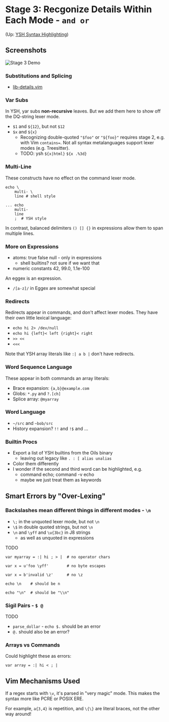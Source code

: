 Stage 3: Recgonize Details Within Each Mode - `and or`
====

(Up: [YSH Syntax Highlighting](algorithms.md))

## Screenshots

![Stage 3 Demo](https://pages.oils.pub/oils-vim/screenshots/stage3-demo.png)

### Substitutions and Splicing

- [lib-details.vim](../syntax/lib-details.vim)

### Var Subs

In YSH, yar subs **non-recursive** leaves.  But we add them here to show off
the DQ-string lexer mode.

- `$1` and `${12}`, but not `$12`
- `$x` and `${x}` 
  - Recognizing double-quoted `"$foo"` or `"${foo}"` requires stage 2, e.g. with Vim
    `contains=`.  Not all syntax metalanguages support lexer modes (e.g.
    Treesitter).
  - TODO: ysh `${x|html}` `${x .%3d}`


### Multi-Line

These constructs have no effect on the command lexer mode.

```
echo \
    multi- \
    line # shell style

... echo
    multi-
    line
    ;  # YSH style
```

In contrast, balanced delimiters `() [] {}` in expressions allow them to span
multiple lines.

### More on Expressions

- atoms: true false null - only in expressions
  - shell builtins?  not sure if we want that
- numeric constants 42, 99.0, 1.1e-100

An eggex is an expression.

- `/[a-z]/` in Eggex are somewhat special

### Redirects

Redirects appear in commands, and don't affect lexer modes.  They have their
own little lexical language:

- `echo hi 2> /dev/null`
- `echo hi {left}< left {right}< right`
- `>> <<`
- `<<<`

Note that YSH array literals like `:| a b |` don't have redirects.

### Word Sequence Language

These appear in both commands an array literals:

- Brace expansion: `{a,b}@example.com`
- Globs: `*.py` and `?.[ch]`
- Splice array: `@myarray`

### Word Language

- `~/src` and `~bob/src`
- History expansion?  `!!` and `!$` and ...

### Builtin Procs

- Export a list of YSH builtins from the Oils binary
  - leaving out legacy like `. : [ alias unalias`
- Color them differently
- I wonder if the second and third word can be highlighted, e.g.
  - command echo; command -v echo
  - maybe we just treat them as keywords

## Smart Errors by "Over-Lexing" 

### Backslashes mean different things in different modes - `\n`

- `\;` in the unquoted lexer mode, but not `\n`
- `\$` in double quoted strings, but not `\n`
- `\n` and `\yff` and `\u{3bc}` in J8 strings
  - as well as unquoted in expressions

TODO

```   
var myarray = :| hi ; > |  # no operator chars

var x = u'foo \yff'        # no byte escapes

var x = b'invalid \z'      # no \z

echo \n    # should be n

echo "\n"  # should be "\\n"
```   

### Sigil Pairs - `$ @`

TODO

- `parse_dollar` - `echo $.` should be an error
- `@.` should also be an error?

### Arrays vs Commands

Could highlight these as errors:

    var array = :| hi < ; |

## Vim Mechanisms Used

If a regex starts with `\v`, it's parsed in "very magic" mode.  This makes the
syntax more like PCRE or POSIX ERE.

For example, `a{3,4}` is repetition, and `\{\}` are literal braces, not the
other way around!

